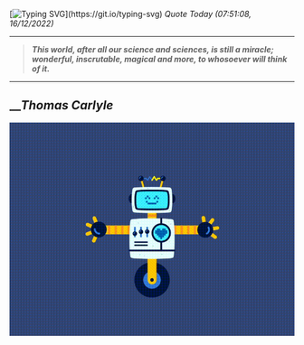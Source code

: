 [![Typing SVG](https://readme-typing-svg.herokuapp.com?font=Press+Start+2P&color=C2F784&size=35&width=900&height=100&lines=Hello+World%2C+I'm+Hung+!)](https://git.io/typing-svg) 
_Quote Today (07:51:08, 16/12/2022)_
___
>**_This world, after all our science and sciences, is still a miracle; wonderful, inscrutable, magical and more, to whosoever will think of it._**
___

## __**_Thomas Carlyle_**

![RobotDance](src/assets/images/robot-dancing-dribble.gif?style=center)
